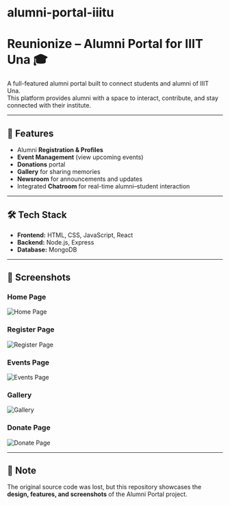 # alumni-portal-iiitu
# Reunionize – Alumni Portal for IIIT Una 🎓

A full-featured alumni portal built to connect students and alumni of IIIT Una.  
This platform provides alumni with a space to interact, contribute, and stay connected with their institute.

---

## 🚀 Features
- Alumni **Registration & Profiles**  
- **Event Management** (view upcoming events)  
- **Donations** portal  
- **Gallery** for sharing memories  
- **Newsroom** for announcements and updates  
- Integrated **Chatroom** for real-time alumni–student interaction  

---

## 🛠️ Tech Stack
- **Frontend:** HTML, CSS, JavaScript, React  
- **Backend:** Node.js, Express  
- **Database:** MongoDB  

---

## 📸 Screenshots  

### Home Page  
![Home Page](screenshots/home.png)  

### Register Page  
![Register Page](screenshots/register.png)  

### Events Page  
![Events Page](screenshots/events.png)  

### Gallery  
![Gallery](screenshots/gallery.png)  

### Donate Page  
![Donate Page](screenshots/donate.png)  

---

## 📌 Note  
The original source code was lost, but this repository showcases the **design, features, and screenshots** of the Alumni Portal project.
